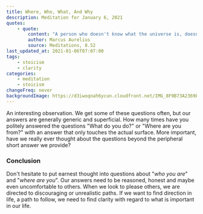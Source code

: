 ```yaml
---
title: Where, Who, What, And Why
description: Meditation for January 6, 2021
quotes: 
    - quote:
        content: "A person who doesn't know what the universe is, doesn't know where they are. A person who doesn't know their purpose in life doesn't know who they are or what the universe is. A person who doesn't know any one of these things doesn't know why they are here. So what to make of people who seek or avoid the praise of those who have no knowledge of where or who they are?"
        author: Marcus Aurelius
        source: Meditations, 8.52
last_updated_at: 2021-01-06T07:07:00
tags:
    - stoicism
    - clarity
categories:
    - meditation
    - stoicism
changeFreq: never
backgroundImage: https://d3iwoqnah6ycun.cloudfront.net/IMG_8F9B73A2369E.jpg
---
```


An interesting observation. We get some of these questions often, but our answers are generally generic and superficial.
How many times have you politely answered the questions "What do you do?" or "Where are you from?" with an answer that
only touches the actual surface. More important, have we really ever thought about the questions beyond the peripheral
short answer we provide?

### Conclusion

Don't hesitate to put earnest thought into questions about "*who you are*" and "*where are you*". Our answers need to be
reasoned, honest and maybe even uncomfortable to others. When we look to please others, we are directed to discouraging
or unrealistic paths. If we want to find direction in life, a path to follow, we need to find clarity with regard to
what is important in our life.
